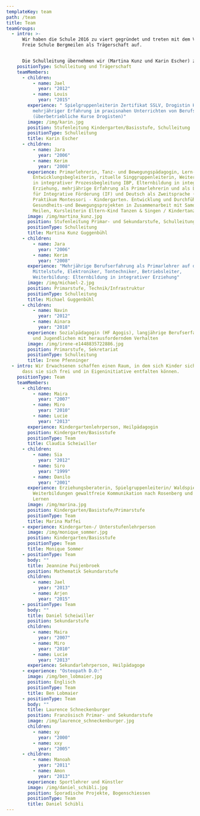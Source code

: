 ```yaml
---
templateKey: team
path: /team
title: Team
teamGroups:
  - intro: >-
      Wir haben die Schule 2016 zu viert gegründet und treten mit dem Verein
      Freie Schule Bergmeilen als Trägerschaft auf.


      Die Schulleitung übernehmen wir (Martina Kunz und Karin Escher) zu zweit. Wir treffen möglichst viele Entscheidungen im Team.
    positionType: Schulleitung und Trägerschaft
    teamMembers:
      - children:
          - name: Jael
            year: "2012"
          - name: Louis
            year: "2015"
        experience: " Spielgruppenleiterin Zertifikat SSLV, Drogistin HF mit
          mehrjähriger Erfahrung im praxisnahen Unterrichten von Berufsschülern
          (überbetriebliche Kurse Drogisten)"
        image: /img/karin.jpg
        position: Stufenleitung Kindergarten/Basisstufe, Schulleitung
        positionType: Schulleitung
        title: Karin Escher
      - children:
          - name: Jara
            year: "2006"
          - name: Kerim
            year: "2008"
        experience: Primarlehrerin, Tanz- und Bewegungspädagogin, Lern- und
          Entwicklungsbegleiterin, rituelle Singgruppenleiterin, Weiterbildung
          in integrativer Prozessbegleitung IBP, Elternbildung in integrativer
          Erziehung, mehrjährige Erfahrung als Primarlehrerin und als Lehrperson
          für Integrative Förderung (IF) und Deutsch als Zweitsprache (DaZ).
          Praktikum Montessori - Kindergarten. Entwicklung und Durchführung von
          Gesundheits-und Bewegungsprojekten in Zusammenarbeit mit Samowar
          Meilen, Kursleiterin Eltern-Kind Tanzen & Singen / Kindertanzen.
        image: /img/martina_kunz.jpg
        position: Stufenleitung Primar- und Sekundarstufe, Schulleitung
        positionType: Schulleitung
        title: Martina Kunz Guggenbühl
      - children:
          - name: Jara
            year: "2006"
          - name: Kerim
            year: "2008"
        experience: "Mehrjährige Berufserfahrung als Primarlehrer auf der Unter-und
          Mittelstufe, Elektroniker, Tontechniker, Betriebsleiter,
          Weiterbildung: Elternbildung in integrativer Erziehung"
        image: /img/michael-2.jpg
        position: Primarstufe, Technik/Infrastruktur
        positionType: Schulleitung
        title: Michael Guggenbühl
      - children:
          - name: Navin
            year: "2012"
          - name: Ainara
            year: "2018"
        experience: Sozialpädagogin (HF Agogis), langjährige Berufserfahrung mit Kindern
          und Jugendlichen mit herausforderndem Verhalten
        image: /img/irene-e1448835722886.jpg
        position: Primarstufe, Sekretariat
        positionType: Schulleitung
        title: Irene Pfenninger
  - intro: Wir Erwachsenen schaffen einen Raum, in dem sich Kinder sicher fühlen, so
      dass sie sich frei und in Eigeninitiative entfalten können.
    positionType: Team
    teamMembers:
      - children:
          - name: Maira
            year: "2007"
          - name: Miro
            year: "2010"
          - name: Lucie
            year: "2013"
        experience: Kindergartenlehrperson, Heilpädagogin
        position: Kindergarten/Basisstufe
        positionType: Team
        title: Claudia Scheiwiller
      - children:
          - name: Sia
            year: "2012"
          - name: Siro
            year: "1999"
          - name: Danilo
            year: "2001"
        experience: Erziehungsberaterin, Spielgruppenleiterin/ Waldspielgruppenleiterin,
          Weiterbildungen gewaltfreie Kommunikation nach Rosenberg und  natives
          Lernen
        image: /img/marina.jpg
        position: Kindergarten/Basistufe/Primarstufe
        positionType: Team
        title: Marina Maffei
      - experience: Kindergarten-/ Unterstufenlehrperson
        image: /img/monique_sommer.jpg
        position: Kindergarten/Basisstufe
        positionType: Team
        title: Monique Sommer
      - positionType: Team
        body: ""
        title: Jeannine Puijenbroek
        position: Mathematik Sekundarstufe
        children:
          - name: Jael
            year: "2013"
          - name: Arjen
            year: "2015"
      - positionType: Team
        body: ""
        title: Daniel Scheiwiller
        position: Sekundarstufe
        children:
          - name: Maira
            year: "2007"
          - name: Miro
            year: "2010"
          - name: Lucie
            year: "2013"
        experience: Sekundarlehrperson, Heilpädagoge
      - experience: "Osteopath D.O:"
        image: /img/ben_lobmaier.jpg
        position: Englisch
        positionType: Team
        title: Ben Lobmaier
      - positionType: Team
        body: ""
        title: Laurence Schneckenburger
        position: Französisch Primar- und Sekundarstufe
        image: /img/laurence_schneckenburger.jpg
        children:
          - name: xy
            year: "2000"
          - name: xxy
            year: "2005"
      - children:
          - name: Manoah
            year: "2011"
          - name: Amon
            year: "2013"
        experience: Sportlehrer und Künstler
        image: /img/daniel_schibli.jpg
        position: Sporadische Projekte, Bogenschiessen
        positionType: Team
        title: Daniel Schibli
---
```


